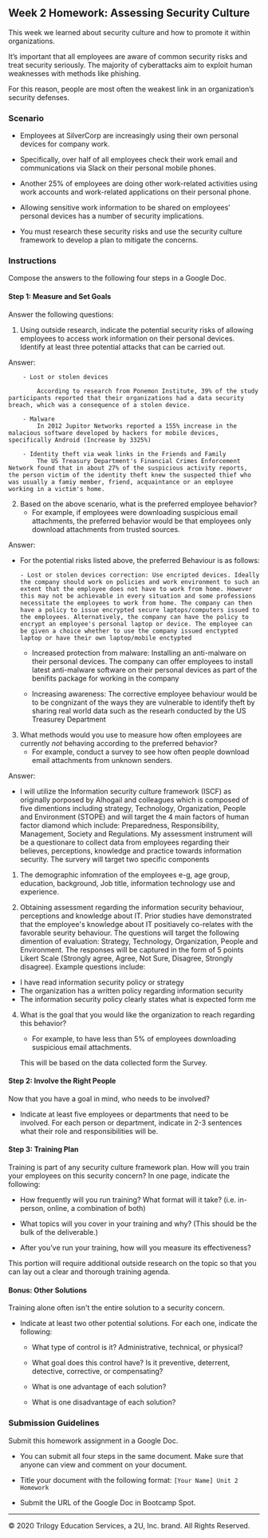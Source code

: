 ## Week 2 Homework: Assessing Security Culture 

This week we learned about security culture and how to promote it within organizations. 

It’s important that all employees are aware of common security risks and treat security seriously. The majority of cyberattacks aim to exploit human weaknesses with methods like phishing. 

For this reason, people are most often the weakest link in an organization’s security defenses. 

### Scenario

- Employees at SilverCorp are increasingly using their own personal devices for company work. 

- Specifically, over half of all employees check their work email and communications via Slack on their personal mobile phones. 

- Another 25% of employees are doing other work-related activities using work accounts and work-related applications on their personal phone.

- Allowing sensitive work information to be shared on employees’ personal devices has a number of security implications. 

- You must research these security risks and use the security culture framework to develop a plan to mitigate the concerns.

### Instructions

Compose the answers to the following four steps in a Google Doc.

#### Step 1: Measure and Set Goals 

Answer the following questions:

1. Using outside research, indicate the potential security risks of allowing employees to access work information on their personal devices. Identify at least three potential attacks that can be carried out.

Answer: 

        - Lost or stolen devices

            According to research from Ponemon Institute, 39% of the study participants reported that their organizations had a data security breach, which was a consequence of a stolen device. 

        - Malware
            In 2012 Jupitor Networks reported a 155% increase in the malacious software developed by hackers for mobile devices, specifically Android (Increase by 3325%)

        - Identity theft via weak links in the Friends and Family
            The US Treasury Department's Financial Crimes Enforcement Network found that in about 27% of the suspicious activity reports, the person victim of the identity theft knew the suspected thief who was usually a famiy member, friend, acquaintance or an employee working in a victim's home. 





2. Based on the above scenario, what is the preferred employee behavior? 
    - For example, if employees were downloading suspicious email attachments, the preferred behavior would be that employees only download attachments from trusted sources. 

Answer:

- For the potential risks listed above, the preferred Behaviour is as follows:

      - Lost or stolen devices correction: Use encripted devices. Ideally the company should work on policies and work environment to such an extent that the employee does not have to work from home. However this may not be achievable in every situation and some professions necessitate the employees to work from home. The company can then have a policy to issue encrypted secure laptops/computers issued to the employees. Alternatively, the company can have the policy to encrypt an employee's personal laptop or device. The employee can be given a choice whether to use the company issued enctypted laptop or have their own laptop/mobile enctypted


    - Increased protection from malware: Installing an anti-malware on their personal devices. The company can offer employees to install latest anti-malware software on their personal devices as part of the benifits package for working in the company

    - Increasing awareness: The corrective employee behaviour would be to be congnizant of the ways they are vulnerable to identify theft by sharing real world data such as the researh conducted by the US Treasurey Department



3. What methods would you use to measure how often employees are currently _not_ behaving according to the preferred behavior? 
    - For example, conduct a survey to see how often people download email attachments from unknown senders. 

Answer:
   - I will utilize the Information security culture framework (ISCF) as originally porposed by Alhogail and colleagues which is composed of five dimentions including strategy, Technology, Organization, People and Environment (STOPE) and will target the 4 main factors of human factor diamond which include: Preparedness, Responsibility, Management, Society and Regulations. My assessment instrument will be a questionare to collect data from employees regarding their believes, perceptions, knowledge and practice towards information security. The survery will target two specific components 

   1) The demographic infomration of the employees e-g, age group, education, background, Job title, information technology use and experience. 

   2) Obtaining assessment regarding the information security behaviour, perceptions and knowledge about IT. Prior studies have demonstrated that the employee's knowledge about IT positiavely co-relates with the favorable seurity behaviour. The questions will target the following dimention of evaluation: Strategy, Technology, Organization, People and Environment. The responses will be captured in the form of 5 points Likert Scale (Strongly agree, Agree, Not Sure, Disagree, Strongly disagree). Example questions include:

   - I have read information security policy or strategy
   - The organization has a written policy regarding information security
   - The information security policy clearly states what is expected form me



4. What is the goal that you would like the organization to reach regarding this behavior? 
    - For example, to have less than 5% of employees downloading suspicious email attachments. 

    This will be based on the data collected form the Survey. 





#### Step 2: Involve the Right People 

Now that you have a goal in mind, who needs to be involved?  

- Indicate at least five employees or departments that need to be involved. For each person or department, indicate in 2-3 sentences what their role and responsibilities will be. 

#### Step 3: Training Plan 

Training is part of any security culture framework plan. How will you train your employees on this security concern? In one page, indicate the following:

* How frequently will you run training? What format will it take? (i.e. in-person, online, a combination of both)

* What topics will you cover in your training and why? (This should be the bulk of the deliverable.)

* After you’ve run your training, how will you measure its effectiveness? 

This portion will require additional outside research on the topic so that you can lay out a clear and thorough training agenda. 

#### Bonus: Other Solutions

Training alone often isn't the entire solution to a security concern. 

- Indicate at least two other potential solutions. For each one, indicate the following: 

    * What type of control is it? Administrative, technical, or physical? 

    * What goal does this control have? Is it preventive, deterrent, detective, corrective, or compensating?

    * What is one advantage of each solution? 

    * What is one disadvantage of each solution? 


### Submission Guidelines

Submit this homework assignment in a Google Doc. 

- You can submit all four steps in the same document. Make sure that anyone can view and comment on your document. 

- Title your document with the following format: `[Your Name] Unit 2 Homework`

- Submit the URL of the Google Doc in Bootcamp Spot.

---

© 2020 Trilogy Education Services, a 2U, Inc. brand. All Rights Reserved.  